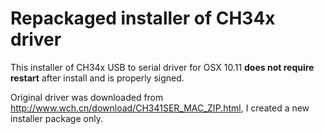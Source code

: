 # Repackaged installer of CH34x driver

This installer of CH34x USB to serial driver for OSX 10.11 **does not require restart** after install and is properly signed.

Original driver was downloaded from http://www.wch.cn/download/CH341SER_MAC_ZIP.html, I created a new installer package only.

